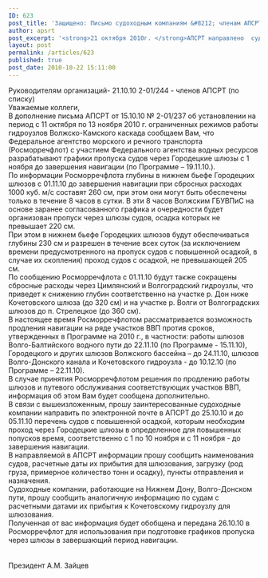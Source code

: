 ```yaml
---
ID: 623
post_title: 'Защищено: Письмо судоходным компаниям &#8212; членам АПСРТ'
author: apsrt
post_excerpt: '<strong>21 октября 2010г. </strong>АПСРТ направлено  судоходным компаниям - членам Ассоциации письмо за №2-01/244 с информацией и предложениями по проходу судов в завершающий период навигации через судоходные шлюзы  Волжского и Волго-Донского бассейнов.'
layout: post
permalink: /articles/623
published: true
post_date: 2010-10-22 15:11:00
---
```

Руководителям организаций-    21.10.10                   2-01/244                                                         - членов АПСРТ                                                                                                                   (по списку)<br />
                                                           Уважаемые коллеги,<br />
В дополнение письма АПСРТ от 15.10.10 № 2-01/237 об установлении на период с 11 октября по 13 ноября 2010 г. ограниченных  режимов работы гидроузлов Волжско-Камского каскада сообщаем Вам, что Федеральное агентство морского и речного транспорта (Росморречфлот) с участием Федерального агентства водных ресурсов разрабатывают графики пропуска судов через Городецкие шлюзы с 1 ноября до завершения навигации (по Программе – 19.11.10.).<br />
По информации Росморречфлота  глубины в нижнем бьефе Городецких шлюзов с 01.11.10 до завершения навигации при сбросных расходах 1000 куб. м/с составят 260 см, при этом они могут быть  обеспечены только в течение 8 часов в сутки. В эти 8 часов  Волжским ГБУВПиС на основе заранее согласованного графика и очередности будет организован пропуск через шлюзы судов, осадка которых не превышает 220 см.<br />
При этом в нижнем бьефе Городецких шлюзов будут обеспечиваться глубины 230 см и разрешен в течение всех суток (за исключением времени предусмотренного на пропуск судов с повышенной осадкой, в случае их скопления) проход судов с осадкой, не превышающей 205 см.<br />
По сообщению Росморречфлота с 01.11.10 будут также сокращены сбросные расходы через Цимлянский и Волгоградский гидроузлы, что приведет к снижению глубин соответственно на участке р. Дон ниже Кочетовского шлюза (до 320 см) и на участке р. Волги от Волгоградских  шлюзов до п. Стрелецкое (до 360 см). <br />
В настоящее время Росморречфлотом рассматривается возможность продления навигации на ряде участков ВВП против сроков, утвержденных в Программе на 2010 г., в частности:  работы шлюзов Волго-Балтийского водного пути до 22.11.10 (по Программе - 15.11.10), Городецкого и других шлюзов Волжского бассейна – до 24.11.10, шлюзов Волго-Донского канала и Кочетовского гидроузла  - до 10.12.10 (по Программе – 22.11.10).  <br />
В случае принятия Росморречфлотом решения по продлению работы шлюзов и путевого обслуживания соответствующих участков ВВП, информация об этом Вам будет сообщена дополнительно.<br />
В связи с вышеизложенным, прошу заинтересованные судоходные компании направить по электронной почте в АПСРТ  до 25.10.10 и до 05.11.10 перечень судов с повышенной осадкой, которым необходим проход через Городецкие шлюзы в определенное для повышенных попусков время, соответственно с 1 по 10 ноября и с 11 ноября - до завершения навигации. <br />
В направляемой в АПСРТ  информации прошу сообщить наименования судов, расчетные  даты их прибытия для шлюзования, загрузку (род груза, примерное количество тонн и осадку), пункты отправления и назначения.   <br />
Судоходные компании, работающие на Нижнем Дону, Волго-Донском пути, прошу сообщить аналогичную информацию по судам с расчетными датами их прибытия к Кочетовскому гидроузлу для шлюзования.<br />
Полученная от вас информация будет обобщена и передана 26.10.10 в Росморречфлот для использования при подготовке графиков пропуска через шлюзы в завершающий период навигации.<br />
<br />
<br />
              Президент                                                  А.М. Зайцев
